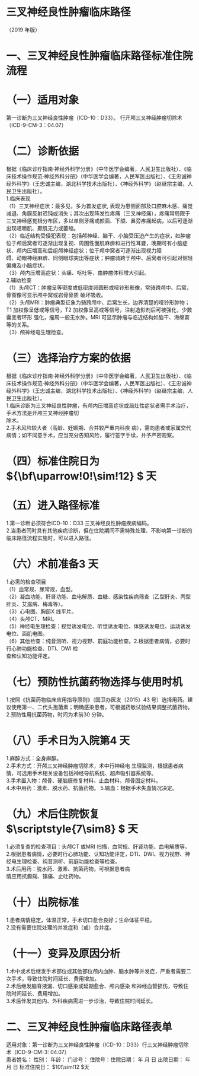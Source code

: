 # 三叉神经良性肿瘤临床路径  
（2019 年版）  
# 一、三叉神经良性肿瘤临床路径标准住院流程  
# （一）适用对象  
第一诊断为三叉神经良性肿瘤（ICD-10：D33）。 行开颅三叉神经肿瘤切除术（ICD-9-CM-3：04.07）  
# （二）诊断依据  
根据《临床诊疗指南·神经外科学分册》（中华医学会编著，人民卫生出版社）、《临床技术操作规范·神经外科分册》（中华医学会编著，人民军医出版社）、《王忠诚神经外科学》（王忠诚主编，湖北科学技术出版社）、《神经外科学》（赵继宗主编，人民卫生出版社）。  
1.临床表现  
（1）三叉神经症状：最多见，多为首发症状, 表现为患侧面部及口腔麻木感、痛觉减退、角膜反射迟钝或消失；其次出现阵发性疼痛（三叉神经痛），疼痛常局限于三叉神经感觉根分布区，多以单侧牙痛或颜面、下颌、鼻旁疼痛起病，以后可逐渐出现咀嚼肌、颞肌无力或萎缩。  
（2）临近结构受侵犯表现：包括颅神经、脑干、小脑受压迫产生的症状，如肿瘤位于颅后窝者可逐渐出现复视、周围性面肌麻痹和进行性耳聋，晚期可有小脑症状、颅内压增高和后组颅神经症状；位于颅中窝者可逐渐出现视力障  
碍、动眼神经麻痹、同侧眼球突出等症状；肿瘤骑跨于颅中、后窝者可引起对侧轻偏瘫及小脑症状。  
（3）颅内压增高症状：头痛、呕吐等，由肿瘤体积增大引起。  
2.辅助检查  
（1）头颅CT：肿瘤呈等密度或低密度卵圆形或哑铃形影像，常骑跨颅中、后窝，骨窗像可显示颅中窝或岩骨骨质 破坏吸收。  
（2）头颅MRI：肿瘤典型征象为骑跨颅中、后窝生长，边界清楚的哑铃形肿物；T1 加权像呈低或等信号，T2 加权像呈高或等信号，注射造影剂后可被强化，少数囊变者环形 强化，瘤周一般无水肿。MRI 可显示肿瘤与临近结构如脑干、海绵窦等的关系。  
（3）颅神经电生理检查。  
# （三）选择治疗方案的依据  
根据《临床诊疗指南·神经外科学分册》（中华医学会编著，人民卫生出版社）、《临床技术操作规范·神经外科分册》（中华医学会编著，人民军医出版社）、《王忠诚神经外科学》（王忠诚主编，湖北科学技术出版社）、《神经外科学》（赵继宗主编，人民卫生出版社）。  
1.临床诊断为三叉神经良性肿瘤，有颅内压增高症状或局灶性症状者需手术治疗，手术方法是开颅三叉神经肿瘤切  
除术。  
2.手术风险较大者（高龄、妊娠期、合并较严重内科疾 病），需向患者或家属交代病情；如不同意手术，应当充分告知风险，履行签字手续，并予严密观察。  
# （四）标准住院日为 ${\bf\uparrow\!0\!\sim\!12} $ 天  
# （五）进入路径标准  
1.第一诊断必须符合ICD-10：D33 三叉神经良性肿瘤疾病编码。  
2.当患者同时具有其他疾病诊断，但在住院期间不需特殊处理、不影响第一诊断的临床路径流程实施时，可以进入路径。  
# （六）术前准备3 天  
1.必需的检查项目  
（1）血常规、尿常规，血型。  
（2）凝血功能、肝肾功能、血电解质、血糖、感染性疾病筛查（乙型肝炎、丙型肝炎、艾滋病、梅毒等）。  
（3）心电图、胸部X 线平片。  
（4）头颅CT、MRI。  
（5）神经电生理检查：视觉诱发电位、听觉诱发电位、体感诱发电位、运动诱发电位、面肌电图。  
（6）其他检查：纯音测听、视力视野、前庭功能检查。2.根据患者病情，必要时行心肺功能检查、DTI、DWI 检  
查和认知功能评定。  
# （七）预防性抗菌药物选择与使用时机  
1.按照《抗菌药物临床应用指导原则》（国卫办医发〔2015〕43 号）选择用药。建议使用第一、二代头孢菌素；明确感染患者，可根据药敏试验结果调整抗菌药物。  
2.预防性用抗菌药物，时间为术前30 分钟。  
# （八）手术日为入院第4 天  
1.麻醉方式：全身麻醉。  
2.手术方式：开颅三叉神经肿瘤切除术，术中行神经电 生理监测，根据患者病情，可选用手术相关设备包括神经导航系统、超声吸引器系统等。  
3.手术置入物：颅骨、硬脑膜修复材料、止血材料，颅骨固定材料。  
4.术中用药：激素、脱水药、抗菌药物。 5.输血：根据手术失血情况决定。  
# （九）术后住院恢复 $\scriptstyle{7\sim8} $ 天  
1.必须复查的检查项目：头颅CT 或MRI 扫描，血常规、肝肾功能、血电解质等。  
2.根据患者病情，必要时行心肺功能、认知功能评定，DTI、DWI、视力视野、神经电生理检查、纯音测听、前庭功能检查等检查。  
3.术后用药：脱水药、激素、抗菌药物，可根据患者病  
情应用抗癫痫、镇痛、止吐药物。  
# （十）出院标准  
1.患者病情稳定，体温正常，手术切口愈合良好；生命体征平稳。  
2.没有需要住院处理的并发症和（或）合并症。  
# （十一）变异及原因分析  
1.术中或术后继发手术部位或其他部位颅内血肿、脑水肿等并发症，严重者需要二次手术，导致住院时间延长、费用增加。  
2.术后继发脑脊液漏、切口感染或延期愈合、颅内感染 和神经血管损伤，导致住院时间延长、费用增加。  
3.术后伴发其他内、外科疾病需进一步诊治，导致住院时间延长。  
# 二、三叉神经良性肿瘤临床路径表单  
适用对象：第一诊断为三叉神经良性肿瘤（ICD-10：D33）行三叉神经肿瘤切除术（ICD-9-CM-3: 04.07）  
患者姓名：             性别：      年龄：      门诊号：          住院号：住院日期：     年  月  日    出院日期：       年  月   日  标准住院日： $10\!\sim\!12 $天  
